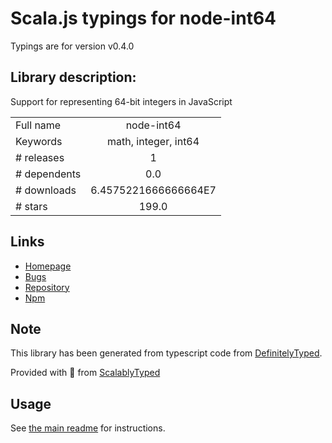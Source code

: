 
# Scala.js typings for node-int64

Typings are for version v0.4.0

## Library description:
Support for representing 64-bit integers in JavaScript

|                    |                 |
| ------------------ | :-------------: |
| Full name          | node-int64 |
| Keywords           | math, integer, int64 |
| # releases         | 1 |
| # dependents       | 0.0 |
| # downloads        | 6.4575221666666664E7 |
| # stars            | 199.0 |

## Links
- [Homepage](https://github.com/broofa/node-int64)
- [Bugs](https://github.com/broofa/node-int64/issues)
- [Repository](https://github.com/broofa/node-int64)
- [Npm](https://www.npmjs.com/package/node-int64)
    


## Note
This library has been generated from typescript code from [DefinitelyTyped](https://definitelytyped.org).

Provided with :purple_heart: from [ScalablyTyped](https://github.com/oyvindberg/ScalablyTyped)

## Usage
See [the main readme](../../readme.md) for instructions.


